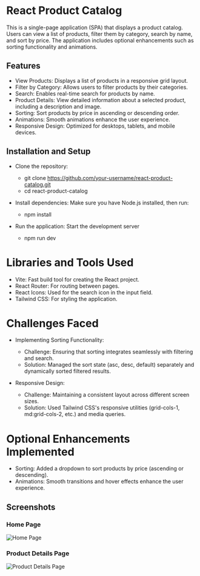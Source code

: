 # React Product Catalog

This is a single-page application (SPA) that displays a product catalog. Users can view a list of products, filter them by category, search by name, and sort by price. The application includes optional enhancements such as sorting functionality and animations.

## Features
* View Products: Displays a list of products in a responsive grid layout.
* Filter by Category: Allows users to filter products by their categories.
* Search: Enables real-time search for products by name.
* Product Details: View detailed information about a selected product, including a description and image.
* Sorting: Sort products by price in ascending or descending order.
* Animations: Smooth animations enhance the user experience.
* Responsive Design: Optimized for desktops, tablets, and mobile devices.

## Installation and Setup
* Clone the repository:
    * git clone https://github.com/your-username/react-product-catalog.git
    * cd react-product-catalog

* Install dependencies: Make sure you have Node.js installed, then run:
    * npm install

* Run the application: Start the development server
    * npm run dev 

# Libraries and Tools Used
* Vite: Fast build tool for creating the React project.
* React Router: For routing between pages.
* React Icons: Used for the search icon in the input field.
* Tailwind CSS: For styling the application.

# Challenges Faced
* Implementing Sorting Functionality:

    * Challenge: Ensuring that sorting integrates seamlessly with filtering and search.
    * Solution: Managed the sort state (asc, desc, default) separately and dynamically sorted filtered results.

* Responsive Design:

    * Challenge: Maintaining a consistent layout across different screen sizes.
    * Solution: Used Tailwind CSS's responsive utilities (grid-cols-1, md:grid-cols-2, etc.) and media queries.

# Optional Enhancements Implemented
* Sorting: Added a dropdown to sort products by price (ascending or descending).
* Animations: Smooth transitions and hover effects enhance the user experience.

## Screenshots

### Home Page
![Home Page](./images/screenshots/home-page.png)

### Product Details Page
![Product Details Page](./images/screenshots/product-details-page.png)